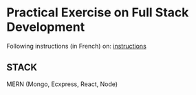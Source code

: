 # Practical Exercise on Full Stack Development
Following instructions (in French) on:
[instructions](./TP_POE/exercice.md)

## STACK
MERN
(Mongo, Ecxpress, React, Node)